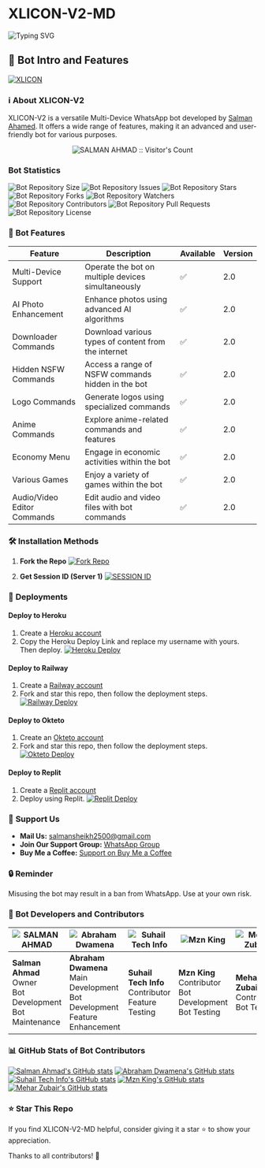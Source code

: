 # XLICON-V2-MD

![Typing SVG](https://readme-typing-svg.demolab.com?font=Ribeye&size=50&pause=1000&color=ff0000&center=true&width=900&height=100&lines=Its%20XLICON-V2-MD;%20Multi-Device%20WhatsApp%20Bot;%20Developed%20By%20SALMAN%20AHMAD)

## 🌟 **Bot Intro and Features**
[![XLICON](https://i.imgur.com/bWfDDEU.jpg)](https://youtu.be/WcA7GZuaN0A)

### ℹ️ **About XLICON-V2**
XLICON-V2 is a versatile Multi-Device WhatsApp bot developed by [Salman Ahamed](https://github.com/salmanytofficial). It offers a wide range of features, making it an advanced and user-friendly bot for various purposes.

<p align="center"><img src="https://profile-counter.glitch.me/{XLICON-V2}/count.svg" alt="SALMAN AHMAD :: Visitor's Count" /></p>

### **Bot Statistics**
![Bot Repository Size](https://img.shields.io/github/repo-size/salmanytofficial/XLICON-V2-MD?style=for-the-badge)
![Bot Repository Issues](https://img.shields.io/github/issues/salmanytofficial/XLICON-V2-MD?style=for-the-badge)
![Bot Repository Stars](https://img.shields.io/github/stars/salmanytofficial/XLICON-V2-MD?style=for-the-badge)
![Bot Repository Forks](https://img.shields.io/github/forks/salmanytofficial/XLICON-V2-MD?style=for-the-badge)
![Bot Repository Watchers](https://img.shields.io/github/watchers/salmanytofficial/XLICON-V2-MD?label=Watchers&style=for-the-badge)
![Bot Repository Contributors](https://img.shields.io/github/contributors/salmanytofficial/XLICON-V2-MD?style=for-the-badge)
![Bot Repository Pull Requests](https://img.shields.io/github/issues-pr/salmanytofficial/XLICON-V2-MD?style=for-the-badge)
![Bot Repository License](https://img.shields.io/github/license/salmanytofficial/XLICON-V2-MD?style=for-the-badge)

### 🚀 **Bot Features**
| Feature                          | Description                                             | Available    | Version    |
| ---------------------------------| ------------------------------------------------------- | ------------ | ---------- |
| Multi-Device Support             | Operate the bot on multiple devices simultaneously     | ✅           | 2.0        |
| AI Photo Enhancement             | Enhance photos using advanced AI algorithms            | ✅           | 2.0        |
| Downloader Commands              | Download various types of content from the internet     | ✅           | 2.0        |
| Hidden NSFW Commands             | Access a range of NSFW commands hidden in the bot       | ✅           | 2.0        |
| Logo Commands                    | Generate logos using specialized commands               | ✅           | 2.0        |
| Anime Commands                   | Explore anime-related commands and features              | ✅           | 2.0        |
| Economy Menu                     | Engage in economic activities within the bot            | ✅           | 2.0        |
| Various Games                    | Enjoy a variety of games within the bot                 | ✅           | 2.0        |
| Audio/Video Editor Commands      | Edit audio and video files with bot commands            | ✅           | 2.0        |

### 🛠️ **Installation Methods**
1. **Fork the Repo**
[![Fork Repo](https://img.shields.io/badge/Fork%20Repo-100000?style=for-the-badge&logo=scan&logoColor=white&labelColor=black&color=black)](https://github.com/salmanytofficial/XLICON-V2-MD/fork)

3. **Get Session ID (Server 1)** [![SESSION ID](https://img.shields.io/badge/Session_id-100000?style=for-the-badge&logo=scan&logoColor=white&labelColor=black&color=black)](https://replit.com/@S4SalmanYt/XLICON-V2-PAIRING)

### 🚀 **Deployments**
#### **Deploy to Heroku**
1. Create a [Heroku account](https://signup.heroku.com)
2. Copy the Heroku Deploy Link and replace my username with yours. Then deploy. [![Heroku Deploy](https://img.shields.io/badge/Heroku%20Deploy-blue?style=for-the-badge&logo=heroku)](https://dashboard.heroku.com/new?template=https://github.com/salmanytofficial/XLICON-V2-MD)

#### **Deploy to Railway**
1. Create a [Railway account](https://railway.app)
2. Fork and star this repo, then follow the deployment steps. [![Railway Deploy](https://img.shields.io/badge/RailWay%20Deploy-blue?style=for-the-badge&logo=Railway)](https://railway.app)

#### **Deploy to Okteto**
1. Create an [Okteto account](https://www.okteto.com/pricing/?plan=SaaS)
2. Fork and star this repo, then follow the deployment steps. [![Okteto Deploy](https://img.shields.io/badge/Okteto%20Deploy-blue?style=for-the-badge&logo=okteto)](https://okteto.com)

#### **Deploy to Replit**
1. Create a [Replit account](https://replit.com/signup)
2. Deploy using Replit. [![Replit Deploy](https://img.shields.io/badge/replit%20Deploy-blue?style=for-the-badge&logo=replit)](https://repl.it/github/salmanytofficial/XLICON-V2-MD)

### 🌈 **Support Us**
- **Mail Us:** [salmansheikh2500@gmail.com](mailto:salmansheikh2500@gmail.com)
- **Join Our Support Group:** [WhatsApp Group](https://chat.whatsapp.com/Kchd5WS2UmILfGEP523DqL)
- **Buy Me a Coffee:** [Support on Buy Me a Coffee](https://www.buymeacoffee.com/ahmmikun)

### 🔒 **Reminder**
Misusing the bot may result in a ban from WhatsApp. Use at your own risk.

### 🙌 **Bot Developers and Contributors**
| ![SALMAN AHMAD](https://github.com/salmanytofficial.png) | ![Abraham Dwamena](https://i.imgur.com/100UXHy.jpg) | ![Suhail Tech Info](https://github.com/SuhailTechInfo.png) | ![Mzn King](https://github.com/mznking.png) | ![Mehar Zubair](https://github.com/Maher-Zubair.png) |
| -------------------------------------------------------- | -------------------------------------------------- | ------------------------------------------------------- | ---------------------------------------------- | ---------------------------------------------------- |
| **Salman Ahmad**<br>Owner<br>Bot Development<br>Bot Maintenance | **Abraham Dwamena**<br>Main Development<br>Bot Development<br>Feature Enhancement | **Suhail Tech Info**<br>Contributor<br>Feature Testing | **Mzn King**<br>Contributor<br>Bot Development<br>Bot Testing | **Mehar Zubair**<br>Contributor<br>Bot Testing |

### 📊 **GitHub Stats of Bot Contributors**
[![Salman Ahmad's GitHub stats](https://github-readme-stats.vercel.app/api?username=salmanytofficial&show_icons=true&theme=radical)](https://github.com/salmanytofficial)
[![Abraham Dwamena's GitHub stats](https://github-readme-stats.vercel.app/api?username=abrahamdw882&show_icons=true&theme=radical)](https://github.com/abrahamdw882)
[![Suhail Tech Info's GitHub stats](https://github-readme-stats.vercel.app/api?username=SuhailTechInfo&show_icons=true&theme=radical)](https://github.com/SuhailTechInfo)
[![Mzn King's GitHub stats](https://github-readme-stats.vercel.app/api?username=mznking&show_icons=true&theme=radical)](https://github.com/mznking)
[![Mehar Zubair's GitHub stats](https://github-readme-stats.vercel.app/api?username=Maher-Zubair&show_icons=true&theme=radical)](https://github.com/Maher-Zubair)


### ⭐ **Star This Repo**
If you find XLICON-V2-MD helpful, consider giving it a star ⭐ to show your appreciation.

Thanks to all contributors! 🚀
